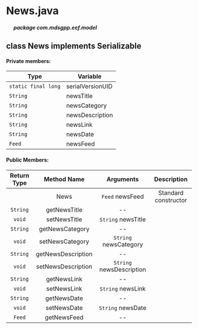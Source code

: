 # News.java

##### &nbsp;&nbsp;&nbsp;&nbsp;&nbsp;&nbsp;package com.mdsgpp.eef.model

## class News implements Serializable

#### Private members:

| Type                | Variable         |
|---------------------|------------------|
| `static final long` | serialVersionUID |
| `String`            | newsTitle        |
| `String`            | newsCategory     |
| `String`            | newsDescription  |
| `String`            | newsLink         |
| `String`            | newsDate         |
| `Feed`              | newsFeed         |

#### Public Members:

| Return Type |     Method Name    |         Arguments        |      Description     |
|:-----------:|:------------------:|:------------------------:|:--------------------:|
|             |        News        |      `Feed` newsFeed     | Standard constructor |
|   `String`  |    getNewsTitle    |            --            |                      |
|    `void`   |    setNewsTitle    |    `String` newsTitle    |                      |
|   `String`  |   getNewsCategory  |            --            |                      |
|    `void`   |   setNewsCategory  |   `String` newsCategory  |                      |
|   `String`  | getNewsDescription |            --            |                      |
|    `void`   | setNewsDescription | `String` newsDescription |                      |
|   `String`  |     getNewsLink    |            --            |                      |
|    `void`   |     setNewsLink    |     `String` newsLink    |                      |
|   `String`  |     getNewsDate    |            --            |                      |
|    `void`   |     setNewsDate    |     `String` newsDate    |                      |
|    `Feed`   |     getNewsFeed    |            --            |                      |

